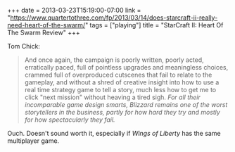 +++
date = 2013-03-23T15:19:00-07:00
link = "https://www.quartertothree.com/fp/2013/03/14/does-starcraft-ii-really-need-heart-of-the-swarm/"
tags = ["playing"]
title = "StarCraft II: Heart Of The Swarm Review"
+++

Tom Chick:

>And once again, the campaign is poorly written, poorly acted, erratically paced, full of pointless upgrades and meaningless choices, crammed full of overproduced cutscenes that fail to relate to the gameplay, and without a shred of creative insight into how to use a real time strategy game to tell a story, much less how to get me to click "next mission" without heaving a tired sigh. *For all their incomparable game design smarts, Blizzard remains one of the worst storytellers in the business, partly for how hard they try and mostly for how spectacularly they fail.*

Ouch. Doesn't sound worth it, especially if *Wings of Liberty* has the same multiplayer game.
